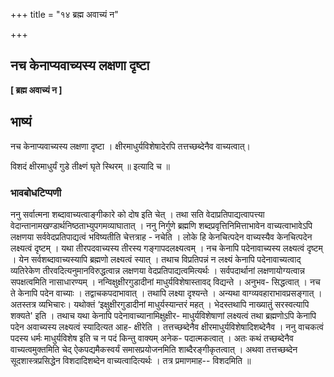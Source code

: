 +++
title = "१४ ब्रह्म अवाच्यं न"

+++


## नच केनाप्यवाच्यस्य लक्षणा दृष्टा

**\[ ब्रह्म अवाच्यं न \]**

## **भाष्यं**

नच केनाप्यवाच्यस्य लक्षणा दृष्टा । क्षीरमाधुर्यविशेषादेरपि तत्तच्छब्देनैव वाच्यत्वात्।

विशदं क्षीरमाधुर्यं गुडे तीक्ष्णं घृते स्थिरम् ॥ इत्यादि च ॥

### **भावबोधटिप्पणी**

ननु सर्वात्मना शब्दावाच्यत्वाङ्गीकारे को दोष इति चेत् । तथा सति वेदाप्रतिपाद्यत्वापत्त्या वेदान्तानामखण्डार्थनिष्ठताभ्युपगमव्याघातात् । ननु निर्गुणे ब्रह्मणि शब्दप्रवृत्तिनिमित्ताभावेन वाच्यत्वाभावेऽपि लक्षणया सर्ववेदप्रतिपाद्यत्वं भविष्यतीति चेत्तत्राह - नचेति । लोके हि केनचित्पदेन वाच्यस्यैव केनचित्पदेन लक्ष्यत्वं दृष्टम् । यथा तीरपदवाच्यस्य तीरस्य गङ्गापदलक्ष्यत्वम् । नच केनापि पदेनावाच्यस्य लक्ष्यत्वं दृष्टम् । येन सर्वशब्दावाच्यस्यापि ब्रह्मणो लक्ष्यत्वं स्यात् । तथाच विप्रतिपन्नं न लक्ष्यं केनापि पदेनावाच्यत्वाद् व्यतिरेकेण तीरवदित्यनुमानविरुद्धत्वान्न लक्षणया वेदप्रतिपाद्यत्वमित्यर्थः । सर्वपदार्थानां लक्षणायोग्यत्वान्न सपक्षत्वमिति नासाधारण्यम् । नन्विक्षुक्षीरगुडादीनां माधुर्यविशेषास्तावद् विद्यन्ते । अनुभव- सिद्धत्वात् । नच ते केनापि पदेन वाच्याः । तद्वाचकपदाभावात् । तथापि लक्ष्या दृश्यन्ते । अन्यथा वाग्व्यवहाराभावप्रसङ्गात् । अतस्तत्र व्यभिचारः। यथोक्तं ‘इक्षुक्षीरगुडादीनां माधुर्यस्यान्तरं महत् । भेदस्तथापि नाख्यातुं सरस्वत्यापि शक्यते' इति । तथाच यथा केनापि पदेनावाच्यानामिक्षुक्षीर- माधुर्यविशेषाणां लक्ष्यत्वं तथा ब्रह्मणोऽपि केनापि पदेन अवाच्यस्य लक्ष्यत्वं स्यादित्यत आह- क्षीरेति । तत्तच्छब्देनैव क्षीरमाधुर्यविशेषादिशब्देनैव । ननु वाचकत्वं पदस्य धर्मः माधुर्यविशेष इति च न पदं किन्तु वाक्यम् अनेक- पदात्मकत्वात् । अतः कथं तच्छब्देनैव वाच्यत्वमुक्तमिति चेद् ऐकपद्यमैकस्वर्यं समासप्रयोजनमिति शाब्दैरङ्गीकृतत्वात् । अथवा तत्तच्छब्देन सूदशास्त्रप्रसिद्धेन विशदादिशब्देन वाच्यत्वादित्यर्थः । तत्र प्रमाणमाह-- विशदमिति ॥

